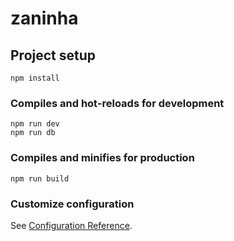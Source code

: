 # zaninha

## Project setup
```
npm install
```

### Compiles and hot-reloads for development
```
npm run dev
npm run db
```

### Compiles and minifies for production
```
npm run build
```

### Customize configuration
See [Configuration Reference](https://cli.vuejs.org/config/).
